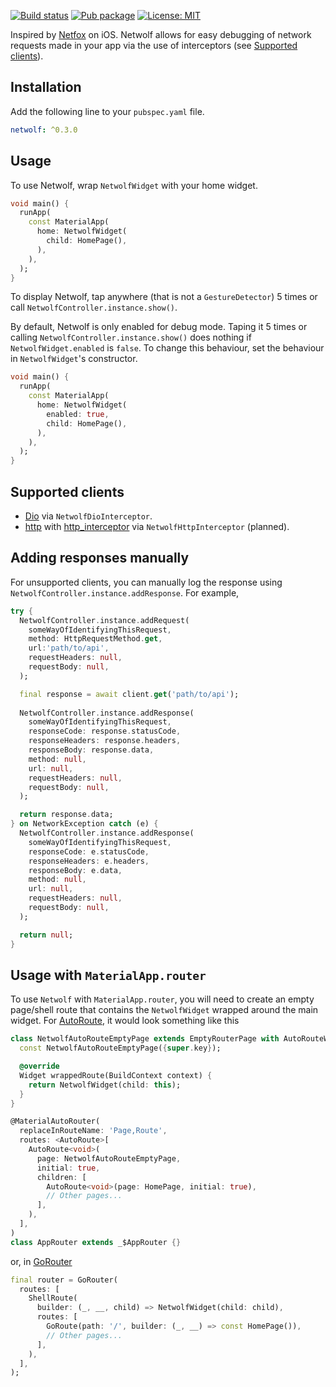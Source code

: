 [![Build status](https://github.com/pongloongyeat/netwolf/actions/workflows/flutter.yaml/badge.svg)](https://github.com/pongloongyeat/netwolf/actions/workflows/flutter.yaml)
[![Pub package](https://img.shields.io/pub/v/netwolf.svg)](https://pub.dev/packages/netwolf)
[![License: MIT](https://img.shields.io/badge/License-MIT-blue.svg)](https://opensource.org/licenses/MIT)

Inspired by [Netfox](https://github.com/kasketis/netfox) on iOS. Netwolf allows for easy debugging of network requests made in your app via the use of interceptors (see [Supported clients](#supported-clients)).

## Installation

Add the following line to your `pubspec.yaml` file.

```yaml
netwolf: ^0.3.0
```

## Usage

To use Netwolf, wrap `NetwolfWidget` with your home widget.

```dart
void main() {
  runApp(
    const MaterialApp(
      home: NetwolfWidget(
        child: HomePage(),
      ),
    ),
  );
}
```

To display Netwolf, tap anywhere (that is not a `GestureDetector`) 5 times or call `NetwolfController.instance.show()`.

By default, Netwolf is only enabled for debug mode. Taping it 5 times or calling `NetwolfController.instance.show()` does nothing if `NetwolfWidget.enabled` is `false`. To change this behaviour, set the behaviour in `NetwolfWidget`'s constructor.

```dart
void main() {
  runApp(
    const MaterialApp(
      home: NetwolfWidget(
        enabled: true,
        child: HomePage(),
      ),
    ),
  );
}
```

## Supported clients

- [Dio](https://pub.dev/packages/dio) via `NetwolfDioInterceptor`.
- [http](https://pub.dev/packages/http) with [http_interceptor](https://pub.dev/packages/http_interceptor) via `NetwolfHttpInterceptor` (planned).

## Adding responses manually

For unsupported clients, you can manually log the response using `NetwolfController.instance.addResponse`. For example,

```dart
try {
  NetwolfController.instance.addRequest(
    someWayOfIdentifyingThisRequest,
    method: HttpRequestMethod.get,
    url:'path/to/api',
    requestHeaders: null,
    requestBody: null,
  );

  final response = await client.get('path/to/api');
  
  NetwolfController.instance.addResponse(
    someWayOfIdentifyingThisRequest,
    responseCode: response.statusCode,
    responseHeaders: response.headers,
    responseBody: response.data,
    method: null,
    url: null,
    requestHeaders: null,
    requestBody: null,
  );

  return response.data;
} on NetworkException catch (e) {
  NetwolfController.instance.addResponse(
    someWayOfIdentifyingThisRequest,
    responseCode: e.statusCode,
    responseHeaders: e.headers,
    responseBody: e.data,
    method: null,
    url: null,
    requestHeaders: null,
    requestBody: null,
  );

  return null;
}
```

## Usage with `MaterialApp.router`

To use `Netwolf` with `MaterialApp.router`, you will need to create an empty page/shell route that contains the `NetwolfWidget` wrapped around the main widget. For [AutoRoute](https://pub.dev/packages/auto_route), it would look something like this

```dart
class NetwolfAutoRouteEmptyPage extends EmptyRouterPage with AutoRouteWrapper {
  const NetwolfAutoRouteEmptyPage({super.key});

  @override
  Widget wrappedRoute(BuildContext context) {
    return NetwolfWidget(child: this);
  }
}

@MaterialAutoRouter(
  replaceInRouteName: 'Page,Route',
  routes: <AutoRoute>[
    AutoRoute<void>(
      page: NetwolfAutoRouteEmptyPage,
      initial: true,
      children: [
        AutoRoute<void>(page: HomePage, initial: true),
        // Other pages...
      ],
    ),
  ],
)
class AppRouter extends _$AppRouter {}
```

or, in [GoRouter](https://pub.dev/packages/go_router)

```dart
final router = GoRouter(
  routes: [
    ShellRoute(
      builder: (_, __, child) => NetwolfWidget(child: child),
      routes: [
        GoRoute(path: '/', builder: (_, __) => const HomePage()),
        // Other pages...
      ],
    ),
  ],
);
```